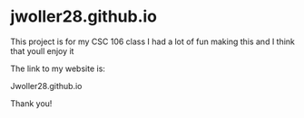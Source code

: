 # jwoller28.github.io

This project is for my CSC 106 class
I had a lot of fun making this and I think that youll enjoy it 

The link to my website is:

Jwoller28.github.io

Thank you!
